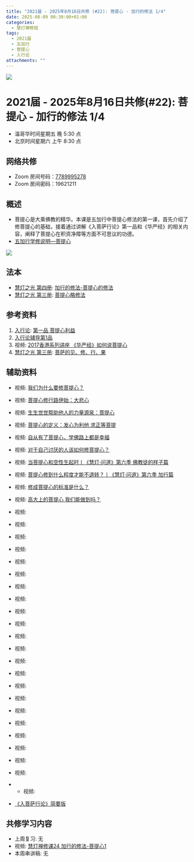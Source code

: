```yaml
---
title: "2021届 - 2025年8月16日共修 (#22): 菩提心 - 加行的修法 1/4"
date: 2025-08-09 00:30:00+01:00
categories:
  - 慧灯禅修班
tags:
  - 2021届
  - 五加行
  - 菩提心
  - 入行论
attachments: ""
---
```

![](/f/up/maxresdefault.jpg)

# 2021届 - 2025年8月16日共修(#22): 菩提心 - 加行的修法 1/4

* 温哥华时间星期五 晚 5:30 点
* 北京时间星期六 上午 8:30 点

## 网络共修

* Zoom 房间号码：[7789995278](https://zoom.us/j/7789995278)
* Zoom 房间密码：19621211

## 概述

* 菩提心是大乘佛教的精华。本课是五加行中菩提心修法的第一课，首先介绍了修菩提心的基础，接着通过讲解《入菩萨行论》第一品和《华严经》的相关内容，阐释了菩提心在积资净障等方面不可思议的功德。
* [](<>)[](<>)[](<>)[](<>)[](<>)[](<>)[](<>)[](<>)[](<>)[](https://fohuifayu.com/index.php/huideng-jiangtang/chanxiuke/zen-04/8656-zen04-gy)[](https://fohuifayu.com/index.php/huideng-jiangtang/chanxiuke/zen-04/8656-zen04-gy)[五加行学修说明—菩提心](https://fohuifayu.com/index.php/huideng-jiangtang/chanxiuke/zen-04/8657-zen04-ptx)

![](/f/up/lotus-978659_1280-300x200.jpg)

[](https://fohuifayu.com/index.php/huideng-jiangtang/chanxiuke/zen-04/8657-zen04-ptx)

## 法本

* [](<>)[](<>)[](<>)[](https://huidengchanxiu.net/books/b3/)[](https://fohuifayu.com/index.php/huideng-zhiguang/huideng-series/si-ce)[](https://fohuifayu.com/index.php/huideng-zhiguang/huideng-series/si-ce/236-a00033)[](https://fohuifayu.com/index.php/huideng-zhiguang/huideng-chanxiu/di-si-ce)[](https://fohuifayu.com/index.php/other-column/xiangguan-jinglun/lundian/qianxing-yindaowen/8394-d42)[](https://fohuifayu.com/index.php/huideng-zhiguang/huideng-chanxiu)[慧灯之光 第四册](https://fohuifayu.com/index.php/huideng-zhiguang/huideng-series/si-ce): [加行的修法-菩提心的修法](https://fohuifayu.com/index.php/huideng-zhiguang/huideng-series/si-ce/180-a00028?title=)
* [慧灯之光 第三册](https://fohuifayu.com/index.php/huideng-zhiguang/huideng-series/san-ce): [菩提心略修法](https://fohuifayu.com/index.php/huideng-zhiguang/huideng-series/san-ce/140-a00008)


## 参考资料

1. [](https://huidengchanxiu.net/refs/qxgs)[](https://www.xianmixuezi.com/%E9%81%93%E6%AC%A1%E7%AC%AC%E6%96%87%E5%BA%93/%E8%8F%A9%E6%8F%90%E9%81%93%E6%AC%A1%E7%AC%AC%E5%B9%BF%E8%AE%BA/%E5%9B%9B%E8%8F%A9%E6%8F%90%E9%81%93%E6%AC%A1%E7%AC%AC%E5%B9%BF%E8%AE%BA%E8%AE%B2%E8%AE%B0%E4%B8%89/%E4%B8%8B%E5%A3%AB%E9%81%93)[入行论](https://huidengchanxiu.net/refs/rxl/): [第一品 菩提心利益](https://huidengchanxiu.net/refs/rxl/01)
2. [入行论辅导第1品](https://huidengchanxiu.net/refs/rxl/fudao/rxl-fd01)
3. 视频: [2017香港系列讲座 《华严经》如何说菩提心](https://fohuifayu.com/index.php/huideng-jiangtang/huanqiu-xilie/xianggang-diqu/2697-l17094)
4. [慧灯之光 第三册](https://fohuifayu.com/index.php/huideng-zhiguang/huideng-series/san-ce): [菩萨的见、修、行、果](https://fohuifayu.com/index.php/huideng-zhiguang/huideng-series/san-ce/141-a00009)







## **辅助资料**

* [](https://fohuifayu.com/index.php/shipin-jingcui/wenda-zhailu/8615-v21021-v11)[](https://fohuifayu.com/index.php/shipin-jingcui/wenda-zhailu/2575-V16083-V04?title=)视频: [](https://fohuifayu.com/index.php/shipin-jingcui/wenda-zhailu/10178-w17049-v01)[我们为什么要修菩提心？](https://fohuifayu.com/index.php/shipin-jingcui/jingcai-shipin/10716-y10005-y06?title=)
* 视频: [菩提心修行路伊始：大悲心](https://fohuifayu.com/index.php/shipin-jingcui/jingcai-shipin/10679-y10005-y01?title=)
* 视频: [生生世世帮助他人的力量源泉：菩提心](https://fohuifayu.com/index.php/shipin-jingcui/jingcai-shipin/10677-y17094-y12?title=)
* 视频: [菩提心的定义：发心为利他 求正等菩提](https://fohuifayu.com/index.php/shipin-jingcui/jingcai-shipin/10677-y17094-y12?title=)
* 视频: [自从有了菩提心，学佛路上都是幸福](https://fohuifayu.com/index.php/shipin-jingcui/jingcai-shipin/10676-y17094-y11?title=)
* 视频: [对于自己讨厌的人该如何修菩提心？](https://fohuifayu.com/index.php/shipin-jingcui/wenda-zhailu/5752-V18080-V03?title=)




* 视频: [](https://fohuifayu.com/index.php/shipin-jingcui/jingcai-shipin/10663-y17094-y10?title=)[当菩提心和空性生起时丨《慧灯·问道》第六季 佛教徒的样子篇](https://fohuifayu.com/index.php/shipin-jingcui/huideng-wendao/diliuji/fojiaotu-style/5971-w21016?title=)
* 视频: [菩提心修到什么程度才能不退转？丨《慧灯·问道》第六季 加行篇](https://fohuifayu.com/index.php/shipin-jingcui/huideng-wendao/diliuji/jiaxing-pian/5919-w21330?title=)
* 视频: [修成菩提心的标准是什么？](https://fohuifayu.com/index.php/shipin-jingcui/wenda-zhailu/5568-V17002-V04?title=)
* 视频: [高大上的菩提心 我们能做到吗？](https://fohuifayu.com/index.php/shipin-jingcui/jingcai-shipin/5683-Y17021-Y01?title=)




* 视频:
* 视频:
* 视频:
* 视频:
* 视频:
* 视频:
* 视频:
* 视频:
* 视频:
* 视频:
* 视频:
* 视频: [](https://fohuifayu.com/index.php/shipin-jingcui/jingcai-shipin/10656-y17094-y09?title=)
* 视频: [](https://fohuifayu.com/index.php/shipin-jingcui/jingcai-shipin/10649-y17094-y08?title=)
* 视频: 
* 视频: 
* 视频: 
* [](https://fohuifayu.com/index.php/shipin-jingcui/huideng-wendao/diliuji/churu-fomen-01/5904-w21283?title=)视频: 
* 视频: 
* 视频: [](<>)
* 视频:
* 视频:
* 视频: [](<>)
* * 视频:
* [《入菩萨行论》简要版   ](https://fohuifayu.com/index.php/huideng-jiangtang/fojiao-xinlixue/rupusaxinglun-jianyaoban)                         

## **共修学习内容**

* 上周复习: [](<>)[](<>)[](<>)[](<>)[](<>)[](<>)[](<>)[](/f/up/开显解脱道略释1-思考题.pptx)[](/f/up/开显解脱道略释2-思考题.pptx)[](/f/up/开显解脱道略释3-思考题.pptx)[](/f/up/开显解脱道略释4-思考题.pptx)[](https://fohuifayu.com/index.php/huideng-jiangtang/chanxiuke/zen-04/2542-l17092)无[](<>)[](<>)[](<>)[](<>)[](<>)[](<>)[](<>)[](<>)[](<>)[](<>)[](<>)
* 视频: [](https://fohuifayu.com/index.php/huideng-jiangtang/fofa-jianxiu/guiyi-de-xiufa/741-l12001?title=)[慧灯禅修课24 加行的修法-菩提心1](https://fohuifayu.com/index.php/huideng-jiangtang/chanxiuke/zen-04/2788-l18078)
* 本周串讲稿: [](/f/up/串讲稿-皈依.docx)[](<>)[](<>)[](<>)[](<>)[](<>)[](<>)[](<>)[](<>)[](<>)[](<>)[](<>)[](<>)无[](<>)[](<>)[](<>)[](<>)[](<>)[](<>)[](<>)[](<>)[](<>)[](<>)[](<>)
